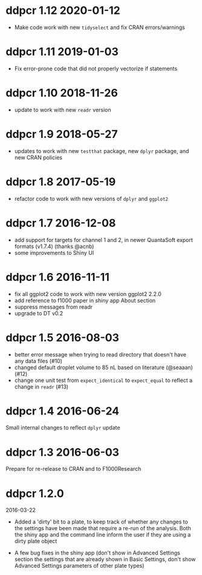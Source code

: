 # ddpcr 1.12 2020-01-12

- Make code work with new `tidyselect` and fix CRAN errors/warnings

# ddpcr 1.11 2019-01-03

- Fix error-prone code that did not properly vectorize if statements

# ddpcr 1.10 2018-11-26

- update to work with new `readr` version

# ddpcr 1.9 2018-05-27

- updates to work with new `testthat` package, new `dplyr` package, and new CRAN policies

# ddpcr 1.8 2017-05-19

- refactor code to work with new versions of `dplyr` and `ggplot2`

# ddpcr 1.7 2016-12-08

- add support for targets for channel 1 and 2, in newer QuantaSoft export formats (v1.7.4) (thanks @acnb)
- some improvements to Shiny UI

# ddpcr 1.6 2016-11-11

- fix all ggplot2 code to work with new version ggplot2 2.2.0
- add reference to f1000 paper in shiny app About section
- suppress messages from readr
- upgrade to DT v0.2

# ddpcr 1.5 2016-08-03

- better error message when trying to read directory that doesn't have any data files (#10)
- changed default droplet volume to 85 nL based on literature (@seaaan) (#12)
- change one unit test from `expect_identical` to `expect_equal` to reflect a change in `readr` (#13)

# ddpcr 1.4 2016-06-24

Small internal changes to reflect `dplyr` update

# ddpcr 1.3 2016-06-03

Prepare for re-release to CRAN and to F1000Research

# ddpcr 1.2.0

2016-03-22

- Added a 'dirty' bit to a plate, to keep track of whether any changes to the settings have been made that require a re-run of the analysis.  Both the shiny app and the command line inform the user if they are using a dirty plate object

- A few bug fixes in the shiny app (don't show in Advanced Settings section the settings that are already shown in Basic Settings, don't show Advanced Settings parameters of other plate types)
